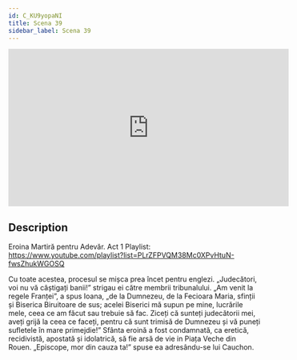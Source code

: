 ```yaml
---
id: C_KU9yopaNI
title: Scena 39
sidebar_label: Scena 39
---
```


<iframe
  width="560"
  height="315"
  src="https://www.youtube.com/embed/C_KU9yopaNI"
  title="YouTube video player"
  frameborder="0"
  allow="accelerometer; autoplay; clipboard-write; encrypted-media; gyroscope; picture-in-picture; web-share"
  referrerpolicy="strict-origin-when-cross-origin"
  allowfullscreen
></iframe>

## Description

Eroina Martiră pentru Adevăr. Act 1 
Playlist: https://www.youtube.com/playlist?list=PLrZFPVQM38Mc0XPvHtuN-fwsZhukWGOSQ 

Cu toate acestea, procesul se mișca prea încet pentru englezi.
„Judecători, voi nu vă câștigați banii!” strigau ei către membrii tribunalului.
„Am venit la regele Franței”, a spus Ioana, „de la Dumnezeu, de la Fecioara Maria, sfinții și Biserica Biruitoare de sus; acelei Biserici mă supun pe mine, lucrările mele, ceea ce am făcut sau trebuie să fac. Ziceți că sunteți judecătorii mei, aveți grijă la ceea ce faceți, pentru că sunt trimisă de Dumnezeu și vă puneți sufletele în mare primejdie!”
Sfânta eroină a fost condamnată, ca eretică, recidivistă, apostată și idolatrică, să fie arsă de vie in Piața Veche din Rouen.
„Episcope, mor din cauza ta!” spuse ea adresându-se lui Cauchon.
